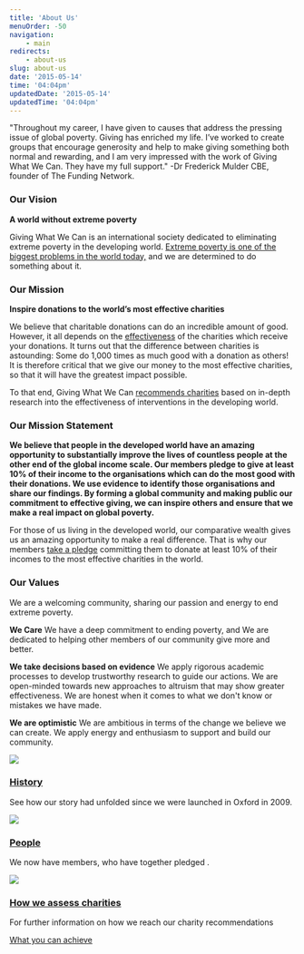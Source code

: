 ```yaml
---
title: 'About Us'
menuOrder: -50
navigation:
    - main
redirects:
    - about-us
slug: about-us
date: '2015-05-14'
time: '04:04pm'
updatedDate: '2015-05-14'
updatedTime: '04:04pm'
---
```

"Throughout my career, I have given to causes that address the pressing issue of global poverty. Giving has enriched my life. I’ve worked to create groups that encourage generosity and help to make giving something both normal and rewarding, and I am very impressed with the work of Giving What We Can. They have my full support."
-Dr Frederick Mulder CBE, founder of The Funding Network.

### Our Vision

**A world without extreme poverty**

Giving What We Can is an international society dedicated to eliminating extreme poverty in the developing world. [Extreme poverty is one of the biggest problems in the world today,](/get-involved/why-get-involved) and we are determined to do something about it.

### Our Mission

**Inspire donations to the world’s most effective charities**

We believe that charitable donations can do an incredible amount of good. However, it all depends on the [effectiveness](/about-us/how-we-assess-charities) of the charities which receive your donations. It turns out that the difference between charities is astounding: Some do 1,000 times as much good with a donation as others! It is therefore critical that we give our money to the most effective charities, so that it will have the greatest impact possible.

To that end, Giving What We Can [recommends charities](/top-charities) based on in-depth research into the effectiveness of interventions in the developing world.

### Our Mission Statement

**We believe that people in the developed world have an amazing opportunity to substantially improve the lives of countless people at the other end of the global income scale. Our members pledge to give at least 10% of their income to the organisations which can do the most good with their donations. We use evidence to identify those organisations and share our findings. By forming a global community and making public our commitment to effective giving, we can inspire others and ensure that we make a real impact on global poverty.**

For those of us living in the developed world, our comparative wealth gives us an amazing opportunity to make a real difference. That is why our members [take a pledge](/get-involved/join-us) committing them to donate at least 10% of their incomes to the most effective charities in the world.

### Our Values

We are a welcoming community, sharing our passion and energy to end extreme poverty.

**We Care**
We have a deep commitment to ending poverty, and
We are dedicated to helping other members of our community give more and better.

**We take decisions based on evidence**
We apply rigorous academic processes to develop trustworthy research to guide our actions.
We are open-minded towards new approaches to altruism that may show greater effectiveness.
We are honest when it comes to what we don't know or mistakes we have made.

**We are optimistic**
We are ambitious in terms of the change we believe we can create.
We apply energy and enthusiasm to support and build our community.

[![](/images/uploads/toby.jpg)](/about-us/history)

### [History](/about-us/history)

See how our story had unfolded since we were launched in Oxford in 2009\.

[![](/images/uploads/weekendaway.jpg)](/about-us/people)

### [People](/about-us/people)

We now have members, who have together pledged .

[![](/images/uploads/whyshouldicare.jpg)](/about-us/how-we-assess-charities)

### [How we assess charities](/about-us/how-we-assess-charities)

For further information on how we reach our charity recommendations

<a href="/get-involved/what-you-can-achieve" class="btn btn-primary">What you can achieve</a>